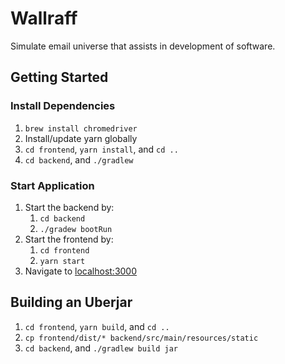 # Wallraff

Simulate email universe that assists in development of software.

## Getting Started

### Install Dependencies

1. `brew install chromedriver`
1. Install/update yarn globally
1. `cd frontend`, `yarn install`, and `cd ..`
1. `cd backend`, and `./gradlew`

### Start Application

1. Start the backend by:
    1. `cd backend`
    1. `./gradew bootRun`
1. Start the frontend by:
    1. `cd frontend`
    1. `yarn start`
1. Navigate to [localhost:3000](http://localhost:3000)

## Building an Uberjar

1. `cd frontend`, `yarn build`, and `cd ..`
1. `cp frontend/dist/* backend/src/main/resources/static`
1. `cd backend`, and `./gradlew build jar`
